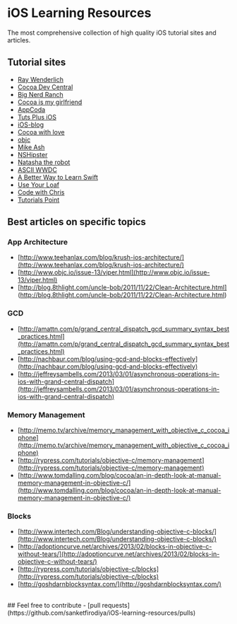 # iOS Learning Resources

The most comprehensive collection of high quality iOS tutorial sites and articles.

## Tutorial sites

- [Ray Wenderlich](http://www.raywenderlich.com)
- [Cocoa Dev Central](http://cocoadevcentral.com/) 
- [Big Nerd Ranch](https://www.bignerdranch.com/blog/categories/ios/)
- [Cocoa is my girlfriend](http://www.cimgf.com/)
- [AppCoda](http://www.appcoda.com/)
- [Tuts Plus iOS](http://code.tutsplus.com/categories/ios-sdk)
- [iOS-blog](http://ios-blog.co.uk/)
- [Cocoa with love](http://www.cocoawithlove.com/)
- [objc](http://www.objc.io/)
- [Mike Ash](https://www.mikeash.com/pyblog/)
- [NSHipster](http://nshipster.com/)
- [Natasha the robot](http://natashatherobot.com/)
- [ASCII WWDC](http://asciiwwdc.com/)
- [A Better Way to Learn Swift](https://thinkster.io/a-better-way-to-learn-swift/)
- [Use Your Loaf](http://useyourloaf.com/)
- [Code with Chris](http://codewithchris.com/)
- [Tutorials Point](http://www.tutorialspoint.com/objective_c/index.htm)

## Best articles on specific topics
### App Architecture
- [http://www.teehanlax.com/blog/krush-ios-architecture/](http://www.teehanlax.com/blog/krush-ios-architecture/)
- [http://www.objc.io/issue-13/viper.html](http://www.objc.io/issue-13/viper.html)
- [http://blog.8thlight.com/uncle-bob/2011/11/22/Clean-Architecture.html] (http://blog.8thlight.com/uncle-bob/2011/11/22/Clean-Architecture.html)

### GCD
- [http://amattn.com/p/grand_central_dispatch_gcd_summary_syntax_best_practices.html](http://amattn.com/p/grand_central_dispatch_gcd_summary_syntax_best_practices.html)
- [http://nachbaur.com/blog/using-gcd-and-blocks-effectively](http://nachbaur.com/blog/using-gcd-and-blocks-effectively)
- [http://jeffreysambells.com/2013/03/01/asynchronous-operations-in-ios-with-grand-central-dispatch](http://jeffreysambells.com/2013/03/01/asynchronous-operations-in-ios-with-grand-central-dispatch)

### Memory Management
- [http://memo.tv/archive/memory_management_with_objective_c_cocoa_iphone](http://memo.tv/archive/memory_management_with_objective_c_cocoa_iphone)
- [http://rypress.com/tutorials/objective-c/memory-management](http://rypress.com/tutorials/objective-c/memory-management)
- [http://www.tomdalling.com/blog/cocoa/an-in-depth-look-at-manual-memory-management-in-objective-c/](http://www.tomdalling.com/blog/cocoa/an-in-depth-look-at-manual-memory-management-in-objective-c/)

### Blocks
- [http://www.intertech.com/Blog/understanding-objective-c-blocks/](http://www.intertech.com/Blog/understanding-objective-c-blocks/)
- [http://adoptioncurve.net/archives/2013/02/blocks-in-objective-c-without-tears/](http://adoptioncurve.net/archives/2013/02/blocks-in-objective-c-without-tears/)
- [http://rypress.com/tutorials/objective-c/blocks](http://rypress.com/tutorials/objective-c/blocks)
- [http://goshdarnblocksyntax.com/](http://goshdarnblocksyntax.com/)

<br/>
## Feel free to contribute - [pull requests](https://github.com/sanketfirodiya/iOS-learning-resources/pulls)
